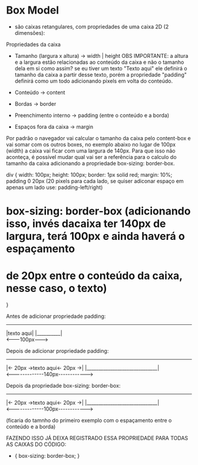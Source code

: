 # Box Model
- são caixas retangulares,  com propriedades de uma caixa 2D (2 dimensões):

Propriedades da caixa
- Tamanho (largura x altura) → width | height
    OBS IMPORTANTE: a altura e a largura estão relacionadas ao conteúdo da caixa e não o tamanho dela em si
    como assim? se eu tiver um texto "Texto aqui" ele definirá o tamanho da caixa a partir desse texto,
    porém a propriedade "padding" definirá como um todo adicionando pixels em volta do conteúdo.

- Conteúdo → content
- Bordas → border
- Preenchimento interno → padding (entre o conteúdo e a borda)
- Espaços fora da caixa → margin


Por padrão o navegador vai calcular o tamanho da caixa pelo content-box e vai somar com os outros boxes, no exemplo abaixo no lugar de 100px (width) a caixa vai ficar com uma largura de 140px. Para que isso não aconteça, é possível mudar qual vai ser a referência para o calculo do tamanho da caixa adicionando a propriedade box-sizing: border-box.

div {
   width: 100px; 
   height: 100px;
   border: 1px solid red;
   margin: 10%;
   padding 0 20px (20 pixels para cada lado, se quiser adiconar espaço em apenas um lado use: padding-left/right)
#  box-sizing: border-box (adicionando isso, invés dacaixa ter 140px de largura, terá 100px e ainda haverá o espaçamento
#  de 20px entre o conteúdo da caixa, nesse caso, o texto)
}

Antes de adicionar propriedade padding:
 __________
|texto aqui|
|__________|    
<---100px--->

Depois de adicionar propriedade padding:
 ______________________________
|<- 20px ->texto aqui<- 20px ->|
|______________________________|  
<-------------140px------------>

Depois da propriedade box-sizing: border-box:
 ______________________________
|<- 20px ->texto aqui<- 20px ->|
|______________________________|  
<-------------100px------------>

(ficaria do tamnho do primeiro exemplo com o espaçamento entre o conteúdo e a borda)

FAZENDO ISSO JÁ DEIXA REGISTRADO ESSA PROPRIEDADE PARA TODAS AS CAIXAS DO CÓDIGO:
* {
   box-sizing: border-box;
}

